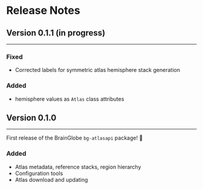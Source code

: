 # Release Notes

## Version 0.1.1 (in progress)

---

### Fixed
- Corrected labels for symmetric atlas hemisphere stack generation

### Added
- hemisphere values as `Atlas` class attributes

## Version 0.1.0

---

First release of the BrainGlobe `bg-atlasapi` package! :tada:

### Added
- Atlas metadata, reference stacks, region hierarchy
- Configuration tools
- Atlas download and updating
